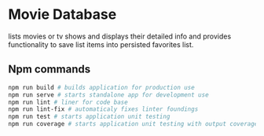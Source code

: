 # Movie Database

lists movies or tv shows and displays their detailed info and provides functionality to save list items into persisted favorites list.

## Npm commands

```sh
npm run build # builds application for production use
npm run serve # starts standalone app for development use
npm run lint # liner for code base
npm run lint-fix # automaticaly fixes linter foundings
npm run test # starts application unit testing
npm run coverage # starts application unit testing with output coverage
```

